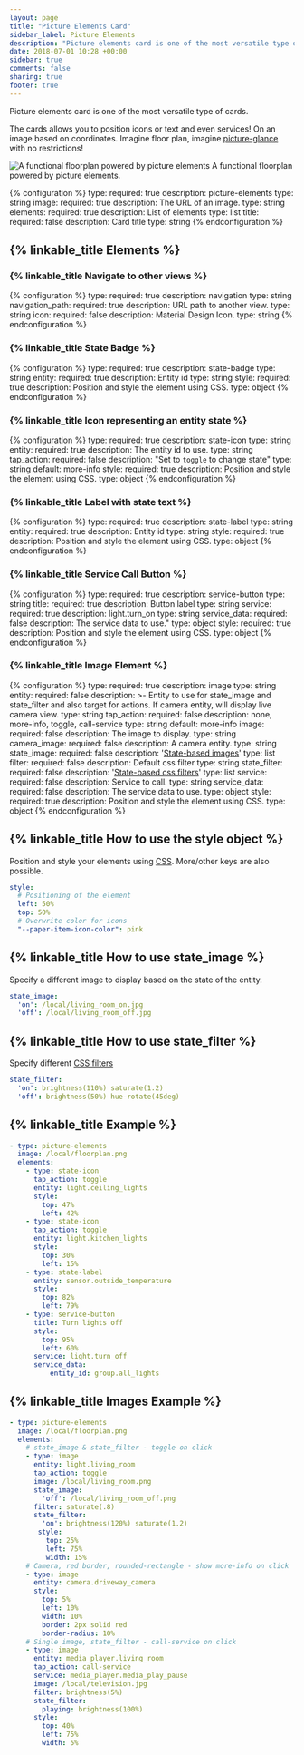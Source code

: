 ```yaml
---
layout: page
title: "Picture Elements Card"
sidebar_label: Picture Elements
description: "Picture elements card is one of the most versatile type of cards"
date: 2018-07-01 10:28 +00:00
sidebar: true
comments: false
sharing: true
footer: true
---
```


Picture elements card is one of the most versatile type of cards.

The cards allows you to position icons or text and even services! On an image based on coordinates. Imagine floor plan, imagine [picture-glance](/lovelace/picture-glance/) with no restrictions!

<p class='img'>
  <img src='/images/lovelace/lovelace_picture_elements.gif' alt='A functional floorplan powered by picture elements'>
  A functional floorplan powered by picture elements.
</p>

{% configuration %}
type:
  required: true
  description: picture-elements
  type: string
image:
  required: true
  description: The URL of an image.
  type: string
elements:
  required: true
  description: List of elements
  type: list
title:
  required: false
  description: Card title
  type: string
{% endconfiguration %}

## {% linkable_title Elements %}

### {% linkable_title Navigate to other views %}

{% configuration %}
type:
  required: true
  description: navigation
  type: string
navigation_path:
  required: true
  description: URL path to another view.
  type: string
icon:
  required: false
  description: Material Design Icon.
  type: string
{% endconfiguration %}

### {% linkable_title State Badge %}

{% configuration %}
type:
  required: true
  description: state-badge
  type: string
entity:
  required: true
  description: Entity id
  type: string
style:
  required: true
  description: Position and style the element using CSS.
  type: object
{% endconfiguration %}

### {% linkable_title Icon representing an entity state %}

{% configuration %}
type:
  required: true
  description: state-icon
  type: string
entity:
  required: true
  description: The entity id to use.
  type: string
tap_action:
  required: false
  description: "Set to `toggle` to change state"
  type: string
  default: more-info
style:
  required: true
  description: Position and style the element using CSS.
  type: object
{% endconfiguration %}

### {% linkable_title Label with state text %}

{% configuration %}
type:
  required: true
  description: state-label
  type: string
entity:
  required: true
  description: Entity id
  type: string
style:
  required: true
  description: Position and style the element using CSS.
  type: object
{% endconfiguration %}

### {% linkable_title Service Call Button %}

{% configuration %}
type:
  required: true
  description: service-button
  type: string
title:
  required: true
  description: Button label
  type: string
service:
  required: true
  description: light.turn_on
  type: string
service_data:
  required: false
  description: The service data to use."
  type: object
style:
  required: true
  description: Position and style the element using CSS.
  type: object
{% endconfiguration %}

### {% linkable_title Image Element %}

{% configuration %}
type:
  required: true
  description: image
  type: string
entity:
  required: false
  description: >-
    Entity to use for state_image and state_filter and also target for actions. 
    If camera entity, will display live camera view.
  type: string
tap_action:
  required: false
  description: none, more-info, toggle, call-service
  type: string
  default: more-info
image:
  required: false
  description: The image to display.
  type: string
camera_image:
  required: false
  description: A camera entity.
  type: string
state_image:
  required: false
  description: '[State-based images](#how-to-use-state_image)'
  type: list
filter: 
  required: false
  description: Default css filter
  type: string
state_filter:
  required: false
  description: '[State-based css filters](#how-to-use-state_filter)'
  type: list
service:
  required: false
  description: Service to call.
  type: string
service_data:
  required: false
  description: The service data to use.
  type: object
style:
  required: true
  description: Position and style the element using CSS.
  type: object
{% endconfiguration %}

## {% linkable_title How to use the style object %}

Position and style your elements using [CSS](https://en.wikipedia.org/wiki/Cascading_Style_Sheets). More/other keys are also possible.

```yaml
style:
  # Positioning of the element
  left: 50%
  top: 50%
  # Overwrite color for icons
  "--paper-item-icon-color": pink
```

## {% linkable_title How to use state_image %}

Specify a different image to display based on the state of the entity.

```yaml
state_image:
  'on': /local/living_room_on.jpg
  'off': /local/living_room_off.jpg
```

## {% linkable_title How to use state_filter %}

Specify different [CSS filters](https://developer.mozilla.org/en-US/docs/Web/CSS/filter)

```yaml
state_filter: 
  'on': brightness(110%) saturate(1.2)
  'off': brightness(50%) hue-rotate(45deg)
```

## {% linkable_title Example %}

```yaml
- type: picture-elements
  image: /local/floorplan.png
  elements:
    - type: state-icon
      tap_action: toggle
      entity: light.ceiling_lights
      style:
        top: 47%
        left: 42%
    - type: state-icon
      tap_action: toggle
      entity: light.kitchen_lights
      style:
        top: 30%
        left: 15%
    - type: state-label
      entity: sensor.outside_temperature
      style:
        top: 82%
        left: 79%
    - type: service-button
      title: Turn lights off
      style:
        top: 95%
        left: 60%
      service: light.turn_off
      service_data:
          entity_id: group.all_lights
```

## {% linkable_title Images Example %}

```yaml
- type: picture-elements
  image: /local/floorplan.png
  elements:
    # state_image & state_filter - toggle on click
    - type: image
      entity: light.living_room
      tap_action: toggle
      image: /local/living_room.png
      state_image: 
        'off': /local/living_room_off.png
      filter: saturate(.8)
      state_filter:
        'on': brightness(120%) saturate(1.2)
       style: 
         top: 25%
         left: 75%
         width: 15%
    # Camera, red border, rounded-rectangle - show more-info on click
    - type: image
      entity: camera.driveway_camera
      style: 
        top: 5%
        left: 10%
        width: 10%
        border: 2px solid red
        border-radius: 10%
    # Single image, state_filter - call-service on click
    - type: image
      entity: media_player.living_room
      tap_action: call-service
      service: media_player.media_play_pause
      image: /local/television.jpg
      filter: brightness(5%)
      state_filter:
        playing: brightness(100%)
      style:
        top: 40%
        left: 75%
        width: 5%
```
